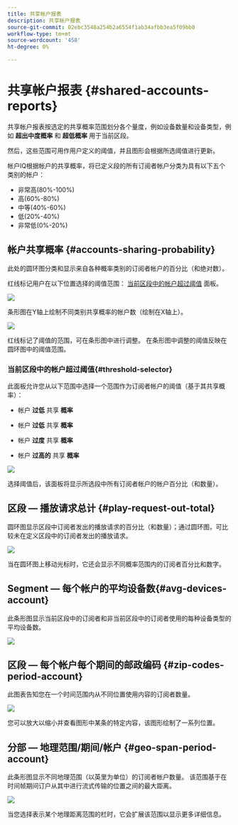 ```yaml
---
title: 共享帐户报表
description: 共享帐户报表
source-git-commit: 02ebc3548a254b2a6554f1ab34afbb3ea5f09bb8
workflow-type: tm+mt
source-wordcount: '458'
ht-degree: 0%

---
```


# 共享帐户报表 {#shared-accounts-reports}

共享帐户报表按选定的共享概率范围划分各个量度，例如设备数量和设备类型，例如 **超出中度概率** 和 **超低概率** 用于当前区段。

然后，这些范围可用作用户定义的阈值，并且图形会根据所选阈值进行更新。

帐户IQ根据帐户的共享概率，将已定义段的所有订阅者帐户分类为具有以下五个类别的帐户：

* 非常高(80%-100%)
* 高(60%-80%)
* 中等(40%-60%)
* 低(20%-40%)
* 非常低(0%-20%)

## 帐户共享概率 {#accounts-sharing-probability}

此处的圆环图分类和显示来自各种概率类别的订阅者帐户的百分比（和绝对数）。

红线标记用户在以下位置选择的阈值范围： [当前区段中的帐户超过阈值](#threshold-selector) 面板。

![](assets/accounts-sharing-probability-pie.png)

条形图在Y轴上绘制不同类别共享概率的帐户数（绘制在X轴上）。

![](assets/accounts-sharing-probability-bar.png)

红线标记了阈值的范围，可在条形图中进行调整。 在条形图中调整的阈值反映在圆环图中的阈值范围。

<!--![](assets/shared-accounts-rep.gif)-->

### 当前区段中的帐户超过阈值{#threshold-selector}

此面板允许您从以下范围中选择一个范围作为订阅者帐户的阈值（基于其共享概率）：

* 帐户 **过低** 共享 **概率**

* 帐户 **过低** 共享 **概率**

* 帐户 **过度** 共享 **概率**

* 帐户 **过高的** 共享 **概率**

![](assets/threshold-selector-shared-accounts.png)

选择阈值后，该面板将显示所选段中所有订阅者帐户的帐户百分比（和数量）。

## 区段 — 播放请求总计 {#play-request-out-total}

圆环图显示区段中订阅者发出的播放请求的百分比（和数量）；通过圆环图，可比较未在定义区段中的订阅者发出的播放请求。

![](assets/play-req-outof-total.png)

当在圆环图上移动光标时，它还会显示不同概率范围内的订阅者百分比和数字。

<!--![](assets/play-request-total.gif)-->

## Segment — 每个帐户的平均设备数{#avg-devices-account}

此条形图显示当前区段中的订阅者和非当前区段中的订阅者使用的每种设备类型的平均设备数。

![](assets/avg-devices-per-acc.png)

## 区段 — 每个帐户每个期间的邮政编码 {#zip-codes-period-account}

此图表告知您在一个时间范围内从不同位置使用内容的订阅者数量。

![](assets/zip-period-account.png)

您可以放大以缩小并查看图形中某条的特定内容，该图形绘制了一系列位置。

<!--![](assets/zip-code-period.gif)-->

## 分部 — 地理范围/期间/帐户 {#geo-span-period-account}

此条形图显示不同地理范围（以英里为单位）的订阅者帐户数量。 该范围基于在时间帧期间订户从其中进行流式传输的位置之间的最大距离。

<!--Total number of users ...

How many accounts are within 99 miles of each other.....and how many are apart. 

Based on points on the map.-->

![](assets/geogr-span-account.png)

当您选择表示某个地理距离范围的栏时，它会扩展该范围以显示更多详细信息。

<!--![](assets/geo-span-period-acc.gif)-->

